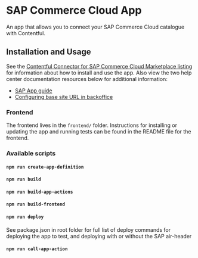# SAP Commerce Cloud App

An app that allows you to connect your SAP Commerce Cloud catalogue with Contentful.

## Installation and Usage

See the [Contentful Connector for SAP Commerce Cloud Marketplace listing](https://www.contentful.com/marketplace/sap-commerce-cloud-connector) for information about how to install and use the app. Also view the two help center documentation resources below for additional information:

- [SAP App guide](https://www.contentful.com/help/sap-app)
- [Configuring base site URL in backoffice](https://help.sap.com/docs/SAP_COMMERCE_CLOUD_PUBLIC_CLOUD/0fa6bcf4736c46f78c248512391eb467/07f7eaaf85b94ee9b2ded952880379ef.html)

### Frontend

The frontend lives in the `frontend/` folder.
Instructions for installing or updating the app and running tests can be found in the README file for the frontend.

### Available scripts

#### `npm run create-app-definition`

#### `npm run build`

#### `npm run build-app-actions`

#### `npm run build-frontend`

#### `npm run deploy`

See package.json in root folder for full list of deploy commands for deploying the app to test, and deploying with or without the SAP air-header

#### `npm run call-app-action`
